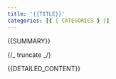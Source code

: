 ```yaml
---
title: '{{TITLE}}'
categories: [{ { CATEGORIES } }]
---
```


{{SUMMARY}}

{/_ truncate _/}

{{DETAILED_CONTENT}}
